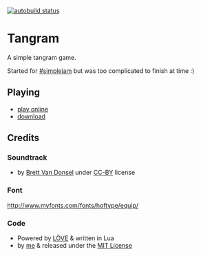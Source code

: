 [![autobuild status](https://travis-ci.org/premek/tangram.svg)](https://travis-ci.org/premek/tangram)

# Tangram
A simple tangram game.

Started for [#simplejam](https://itch.io/jam/simple#entries) but was too complicated to finish at time :)

## Playing
- [play online](http://premek.github.io/tangram/)
- [download](../../releases)

## Credits

### Soundtrack
- by [Brett Van Donsel](https://soundcloud.com/brett-van-donsel) under [CC-BY](http://creativecommons.org/licenses/by/3.0/) license

### Font
http://www.myfonts.com/fonts/hoftype/equip/

### Code
- Powered by [LÖVE](https://love2d.org/) & written in Lua
- by [me](https://twitter.com/Premek_V) & released under the [MIT License](https://opensource.org/licenses/MIT)
